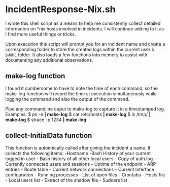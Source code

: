 # IncidentResponse-Nix.sh
I wrote this shell script as a means to help me consistently collect detailed information on *nix hosts involved in incidents. I will continue adding to it as I find more useful things or tricks.

Upon execution this script will prompt you for an incident name and create a corresponding folder to store the created logs within the current user's `$HOME` folder. It also loads a few functions into memory to assist with documenting any additional observations.


## make-log function
I found it cumbersome to have to note the time of each command, so the make-log function will record the time at execution simultaneously while logging the command and also the output of the command. 

Pipe any commandline ouput to make-log to capture it in a timestamped log.
    Examples:   $ ps -e **| make-log**
                $ cat /etc/hosts **| make-log**
                $ ls /tmp/ **| make-log**
                $ strace -p 1234 **| make-log**
                



## collect-InitialData function
This function is automtically called after giving the incident a name. It collects the following items:
    -Hostname
    -Bash History of your current logged in user
    - Bash history of all other local users
    - Copy of auth.log
    - Currently connected users and sessions
    - Uptime of the endpoint
    - ARP entries
    - Route table
    - Current network connections
    - Current Interface configuration
    - Running processes
    - List of open files
    - Crontabs
    - Hosts file
    - Local users list
    - Extract of the shadow file
    - Sudoers list


 


